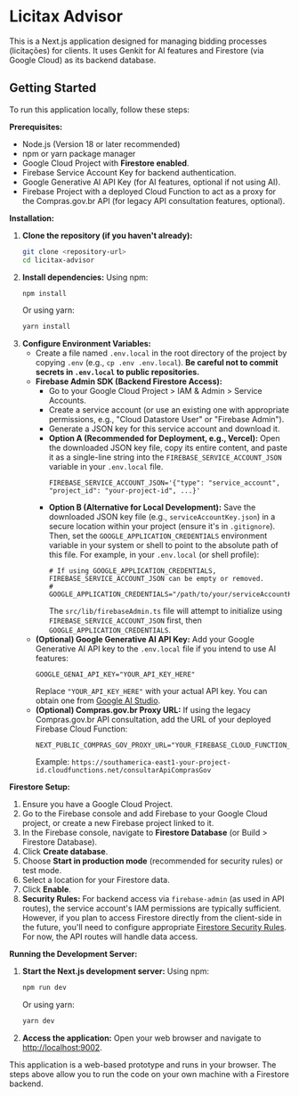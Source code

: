 # Licitax Advisor

This is a Next.js application designed for managing bidding processes (licitações) for clients. It uses Genkit for AI features and Firestore (via Google Cloud) as its backend database.

## Getting Started

To run this application locally, follow these steps:

**Prerequisites:**

*   Node.js (Version 18 or later recommended)
*   npm or yarn package manager
*   Google Cloud Project with **Firestore enabled**.
*   Firebase Service Account Key for backend authentication.
*   Google Generative AI API Key (for AI features, optional if not using AI).
*   Firebase Project with a deployed Cloud Function to act as a proxy for the Compras.gov.br API (for legacy API consultation features, optional).

**Installation:**

1.  **Clone the repository (if you haven't already):**
    ```bash
    git clone <repository-url>
    cd licitax-advisor
    ```
2.  **Install dependencies:**
    Using npm:
    ```bash
    npm install
    ```
    Or using yarn:
    ```bash
    yarn install
    ```
3.  **Configure Environment Variables:**
    *   Create a file named `.env.local` in the root directory of the project by copying `.env` (e.g., `cp .env .env.local`). **Be careful not to commit secrets in `.env.local` to public repositories.**
    *   **Firebase Admin SDK (Backend Firestore Access):**
        *   Go to your Google Cloud Project > IAM & Admin > Service Accounts.
        *   Create a service account (or use an existing one with appropriate permissions, e.g., "Cloud Datastore User" or "Firebase Admin").
        *   Generate a JSON key for this service account and download it.
        *   **Option A (Recommended for Deployment, e.g., Vercel):** Open the downloaded JSON key file, copy its entire content, and paste it as a single-line string into the `FIREBASE_SERVICE_ACCOUNT_JSON` variable in your `.env.local` file.
            ```env
            FIREBASE_SERVICE_ACCOUNT_JSON='{"type": "service_account", "project_id": "your-project-id", ...}'
            ```
        *   **Option B (Alternative for Local Development):** Save the downloaded JSON key file (e.g., `serviceAccountKey.json`) in a secure location within your project (ensure it's in `.gitignore`). Then, set the `GOOGLE_APPLICATION_CREDENTIALS` environment variable in your system or shell to point to the absolute path of this file. For example, in your `.env.local` (or shell profile):
            ```env
            # If using GOOGLE_APPLICATION_CREDENTIALS, FIREBASE_SERVICE_ACCOUNT_JSON can be empty or removed.
            # GOOGLE_APPLICATION_CREDENTIALS="/path/to/your/serviceAccountKey.json" 
            ```
            The `src/lib/firebaseAdmin.ts` file will attempt to initialize using `FIREBASE_SERVICE_ACCOUNT_JSON` first, then `GOOGLE_APPLICATION_CREDENTIALS`.
    *   **(Optional) Google Generative AI API Key:**
        Add your Google Generative AI API key to the `.env.local` file if you intend to use AI features:
        ```env
        GOOGLE_GENAI_API_KEY="YOUR_API_KEY_HERE"
        ```
        Replace `"YOUR_API_KEY_HERE"` with your actual API key. You can obtain one from [Google AI Studio](https://aistudio.google.com/app/apikey).
    *   **(Optional) Compras.gov.br Proxy URL:**
        If using the legacy Compras.gov.br API consultation, add the URL of your deployed Firebase Cloud Function:
        ```env
        NEXT_PUBLIC_COMPRAS_GOV_PROXY_URL="YOUR_FIREBASE_CLOUD_FUNCTION_URL_HERE"
        ```
        Example: `https://southamerica-east1-your-project-id.cloudfunctions.net/consultarApiComprasGov`

**Firestore Setup:**

1.  Ensure you have a Google Cloud Project.
2.  Go to the Firebase console and add Firebase to your Google Cloud project, or create a new Firebase project linked to it.
3.  In the Firebase console, navigate to **Firestore Database** (or Build > Firestore Database).
4.  Click **Create database**.
5.  Choose **Start in production mode** (recommended for security rules) or test mode.
6.  Select a location for your Firestore data.
7.  Click **Enable**.
8.  **Security Rules:** For backend access via `firebase-admin` (as used in API routes), the service account's IAM permissions are typically sufficient. However, if you plan to access Firestore directly from the client-side in the future, you'll need to configure appropriate [Firestore Security Rules](https://firebase.google.com/docs/firestore/security/get-started). For now, the API routes will handle data access.

**Running the Development Server:**

1.  **Start the Next.js development server:**
    Using npm:
    ```bash
    npm run dev
    ```
    Or using yarn:
    ```bash
    yarn dev
    ```
2.  **Access the application:**
    Open your web browser and navigate to [http://localhost:9002](http://localhost:9002).

This application is a web-based prototype and runs in your browser. The steps above allow you to run the code on your own machine with a Firestore backend.
